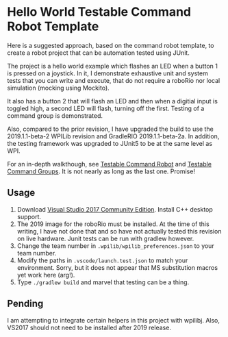 # Hello World Testable Command Robot Template
Here is a suggested approach, based on the command robot template, to create a robot project that can be automation tested using JUnit.

The project is a hello world example which flashes an LED when a button 1 is pressed on a joystick.
In it, I demonstrate exhaustive unit and system tests that you can write and execute, that do
not require a roboRio nor local simulation (mocking using Mockito).

It also has a button 2 that will flash an LED and then when a digitial input is toggled high, a
second LED will flash, turning off the first. Testing of a command group is demonstrated.

Also, compared to the prior revision, I have upgraded the build to use the 2019.1.1-beta-2 WPILib revision and GradleRIO 2019.1.1-beta-2a.
In addition, the testing framework was upgraded to JUnit5 to be at the same level as WPI.

For an in-depth walkthough, see [Testable Command Robot](https://www.youtube.com/watch?v=rbSPkhAgLk0) and [Testable Command Groups](https://www.youtube.com/watch?v=DusNuZwCGAM). It is not nearly as long as the last one. Promise!

## Usage
1. Download [Visual Studio 2017 Community Edition](https://visualstudio.microsoft.com/downloads/). Install C++ desktop support.
2. The 2019 image for the roboRio must be installed. At the time of this writing, I have not done that and so have not actually tested this revision
on live hardware. Junit tests can be run with gradlew however.
3. Change the team number in ```.wpilib/wpilib_preferences.json``` to your team number.
4. Modify the paths in ```.vscode/launch.test.json``` to match your environment. Sorry, but it does not appear that
MS substitution macros yet work here (arg!).
5. Type ```./gradlew build``` and marvel that testing can be a thing.

## Pending
I am attempting to integrate certain helpers in this project with wpilibj. Also, VS2017 should not need to be installed after 2019 release.
